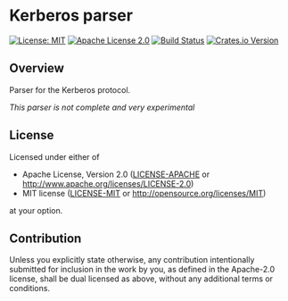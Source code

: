 # Kerberos parser

[![License: MIT](https://img.shields.io/badge/License-MIT-yellow.svg)](./LICENSE-MIT)
[![Apache License 2.0](https://img.shields.io/badge/License-Apache%202.0-blue.svg)](./LICENSE-APACHE)
[![Build
Status](https://travis-ci.org/rusticata/kerberos-parser.svg?branch=master)](https://travis-ci.org/rusticata/kerberos-parser)
[![Crates.io Version](https://img.shields.io/crates/v/kerberos-parser.svg)](https://crates.io/crates/kerberos-parser)

## Overview

Parser for the Kerberos protocol.

*This parser is not complete and very experimental*

## License

Licensed under either of

 * Apache License, Version 2.0
   ([LICENSE-APACHE](LICENSE-APACHE) or http://www.apache.org/licenses/LICENSE-2.0)
 * MIT license
   ([LICENSE-MIT](LICENSE-MIT) or http://opensource.org/licenses/MIT)

at your option.

## Contribution

Unless you explicitly state otherwise, any contribution intentionally submitted
for inclusion in the work by you, as defined in the Apache-2.0 license, shall be
dual licensed as above, without any additional terms or conditions.

